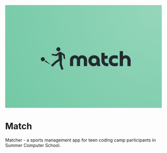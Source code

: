 <div>
    <img src="docs/images/logo.png">
</div>

# Match

Matcher - a sports management app for teen coding camp participants in Summer Computer School.
